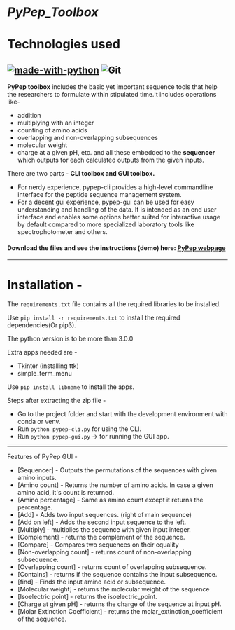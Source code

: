 # ***PyPep_Toolbox***

# Technologies used
[![made-with-python](https://img.shields.io/badge/Made%20with-Python-1f425f.svg)](https://www.python.org/)
![Git](https://img.shields.io/badge/-Git-black?style=flat-square&logo=git)
-----
**PyPep toolbox** includes the basic yet important sequence tools that help the researchers to formulate within stipulated time.It includes operations like-
- addition
- multiplying with an integer
- counting of amino acids 
- overlapping and non-overlapping subsequences
- molecular weight
- charge at a given pH, etc.
and all these embedded to the **sequencer** which outputs for each calculated outputs from the given inputs.

There are two parts - **CLI toolbox and GUI toolbox.**
- For nerdy experience, pypep-cli provides a high-level commandline interface for the peptide sequence management system. 
- For a decent gui experience, pypep-gui can be used for easy understanding and handling of the data. It is intended as an end user interface and enables some options better suited for interactive usage by default compared to more specialized laboratory tools like spectrophotometer and others.

#### Download the files and see the instructions (demo) here: [PyPep webpage](https://suvankarpioneer.github.io/eurymedons/)
-----
# Installation - 
The `requirements.txt` file contains all the required libraries to be installed.

Use `pip install -r requirements.txt` to install the required dependencies(Or pip3).

The python version is to be more than 3.0.0

Extra apps needed are -
  * Tkinter (installing ttk)
  * simple_term_menu
  
 Use `pip install libname` to install the apps.
 
 Steps after extracting the zip file - 
  * Go to the project folder and start with the development environment with conda or venv.
  * Run `python pypep-cli.py` for using the CLI.
  * Run `python pypep-gui.py` -> for running the GUI app.
-----
Features of PyPep GUI -
- [Sequencer] - Outputs the permutations of the sequences with given amino
	                    inputs.
- [Amino count] - Returns the number of amino acids. In case a given amino
	                    acid, it's count is returned.
- [Amino percentage] - Same as amino count except it returns the percentage.
- [Add] - Adds two input sequences. (right of main sequence)
- [Add on left] - Adds the second input sequence to the left.
- [Multiply] - multiplies the sequence with given input integer.
- [Complement] - returns the complement of the sequence.
- [Compare] - Compares two sequences on their equality
- [Non-overlapping count] - returns count of non-overlapping subsequence.
- [Overlapping count] - returns count of overlapping subsequence.
- [Contains] - returns if the sequence contains the input subsequence.
- [find] - Finds the input amino acid or subsequence.
- [Molecular weight] - returns the molecular weight of the sequence
- [Isoelectric point] - returns the isoelectric_point.
- [Charge at given pH] - returns the charge of the sequence at input pH.
- [Molar Extinction Coefficient] - returns the molar_extinction_coefficient
	                          of the sequence.
